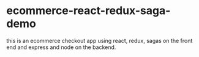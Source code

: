 # ecommerce-react-redux-saga-demo
this is an ecommerce checkout app using react, redux, sagas on the front end and express and node on the backend.
